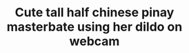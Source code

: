 ---
layout: post
title: Cute tall half chinese pinay masterbate using her dildo on webcam
duration: '13:41'
view: 940
rate: 2
video: 'https://flashservice.xvideos.com/embedframe/28497885'
category: 
 - amateur
 - beautiful
 - curvy
 - hd
 - masterbate
 - pinay
 - pov
 - student
 - wife
tags: 
 - pinay-sex
priority: 0.9
changefreq: daily
---